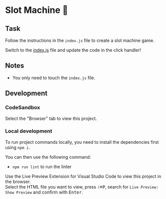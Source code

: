 # Slot Machine 🎰

## Task

Follow the instructions in the `index.js` file to create a slot machine game.

Switch to the [index.js](./index.js) file and update the code in the click handler!

## Notes

- You only need to touch the `index.js` file.

## Development

### CodeSandbox

Select the "Browser" tab to view this project.

### Local development

To run project commands locally, you need to install the dependencies first using `npm i`.

You can then use the following command:

- `npm run lint` to run the linter

Use the Live Preview Extension for Visual Studio Code to view this project in the browser.  
Select the HTML file you want to view, press <kbd>⇧</kbd><kbd>⌘</kbd><kbd>P</kbd>, search for `Live Preview: Show Preview` and confirm with <kbd>Enter</kbd>.
